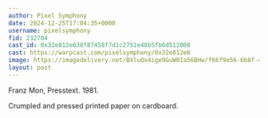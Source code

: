 ```yaml
---
author: Pixel Symphony
date: 2024-12-25T17:04:35+0000
username: pixelsymphony
fid: 232704
cast_id: 0x32e812e638f87458f7d1c2751e48b5fb6d512008
cast: https://warpcast.com/pixelsymphony/0x32e812e6
image: https://imagedelivery.net/BXluQx4ige9GuW0Ia56BHw/f66f9e56-6b8f-4879-1510-233b44859400/original
layout: post
---
```

Franz Mon, Presstext. 1981.  
  
Crumpled and pressed printed paper on cardboard.  

<img src='https://imagedelivery.net/BXluQx4ige9GuW0Ia56BHw/f66f9e56-6b8f-4879-1510-233b44859400/original' alt='' referrerpolicy='no-referrer'/>